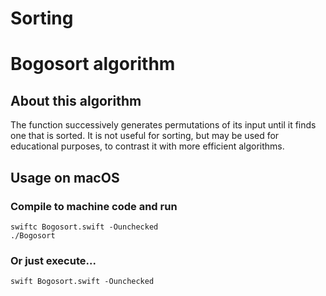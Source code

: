 # Sorting
# Bogosort algorithm
## About this algorithm
The function successively generates permutations of its input until it finds one that is sorted. It is not useful for sorting, but may be used for educational purposes, to contrast it with more efficient algorithms.
## Usage on macOS
### Compile to machine code and run
```
swiftc Bogosort.swift -Ounchecked
./Bogosort
```
### Or just execute...
```
swift Bogosort.swift -Ounchecked
```

